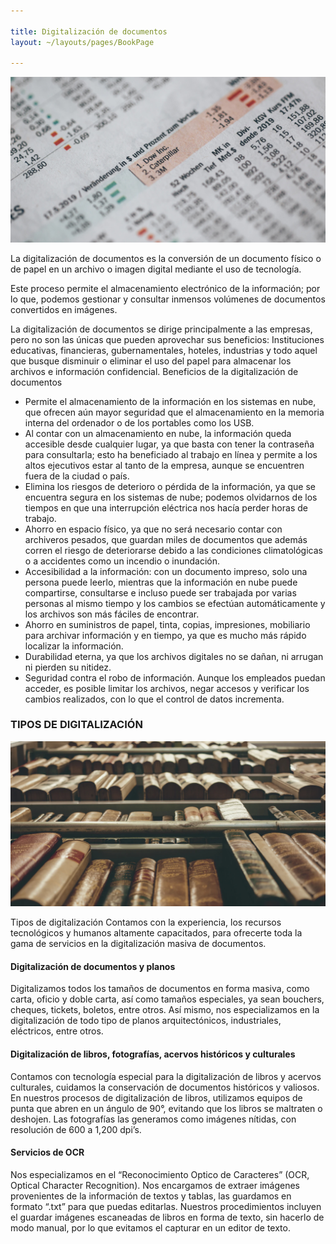 ```yaml
---

title: Digitalización de documentos 
layout: ~/layouts/pages/BookPage

---
```

![Digitalización](./img/sample1.jpg)

La digitalización de documentos es la conversión de un documento físico o de papel en un archivo o imagen digital mediante el uso de tecnología.

Este proceso permite el almacenamiento electrónico de la información; por lo que, podemos gestionar y consultar inmensos volúmenes de documentos convertidos en imágenes.

La digitalización de documentos se dirige principalmente a las empresas, pero no son las únicas que pueden aprovechar sus beneficios: Instituciones educativas, financieras, gubernamentales, hoteles, industrias y todo aquel que busque disminuir o eliminar el uso del papel para almacenar los archivos e información confidencial.
Beneficios de la digitalización de documentos

* Permite el almacenamiento de la información en los sistemas en nube, que ofrecen aún mayor seguridad que el almacenamiento en la memoria interna del ordenador o de los portables como los USB.
* Al contar con un almacenamiento en nube, la información queda accesible desde cualquier lugar, ya que basta con tener la contraseña para consultarla; esto ha beneficiado al trabajo en línea y permite a los altos ejecutivos estar al tanto de la empresa, aunque se encuentren fuera de la ciudad o país.
* Elimina los riesgos de deterioro o pérdida de la información, ya que se encuentra segura en los sistemas de nube; podemos olvidarnos de los tiempos en que una interrupción eléctrica nos hacía perder horas de trabajo.
* Ahorro en espacio físico, ya que no será necesario contar con archiveros pesados, que guardan miles de documentos que además corren el riesgo de deteriorarse debido a las condiciones climatológicas o a accidentes como un incendio o inundación.
* Accesibilidad a la información: con un documento impreso, solo una persona puede leerlo, mientras que la información en nube puede compartirse, consultarse e incluso puede ser trabajada por varias personas al mismo tiempo y los cambios se efectúan automáticamente y los archivos son más fáciles de encontrar.
* Ahorro en suministros de papel, tinta, copias, impresiones, mobiliario para archivar información y en tiempo, ya que es mucho más rápido localizar la información.
* Durabilidad eterna, ya que los archivos digitales no se dañan, ni arrugan ni pierden su nitidez.
* Seguridad contra el robo de información. Aunque los empleados puedan acceder, es posible limitar los archivos, negar accesos y verificar los cambios realizados, con lo que el control de datos incrementa.

### TIPOS DE DIGITALIZACIÓN

![Digitalización](./img/sample4.jpg)

Tipos de digitalización Contamos con la experiencia, los recursos tecnológicos y humanos altamente capacitados, para ofrecerte toda la gama de servicios en la digitalización masiva de documentos.

#### Digitalización de documentos y planos

Digitalizamos todos los tamaños de documentos en forma masiva, como carta, oficio y doble carta, así como tamaños especiales, ya sean bouchers, cheques, tickets, boletos, entre otros. Así mismo, nos especializamos en la digitalización de todo tipo de planos arquitectónicos, industriales, eléctricos, entre otros.

#### Digitalización de libros, fotografías, acervos históricos y culturales

Contamos con tecnología especial para la digitalización de libros y acervos culturales, cuidamos la conservación de documentos históricos y valiosos. En nuestros procesos de digitalización de libros, utilizamos equipos de punta que abren en un ángulo de 90°, evitando que los libros se maltraten o deshojen. Las fotografías las generamos como imágenes nítidas, con resolución de 600 a 1,200 dpi’s.

#### Servicios de OCR

Nos especializamos en el “Reconocimiento Optico de Caracteres” (OCR, Optical Character Recognition). Nos encargamos de extraer imágenes provenientes de la información de textos y tablas, las guardamos en formato “.txt” para que puedas editarlas. Nuestros procedimientos incluyen el guardar imágenes escaneadas de libros en forma de texto, sin hacerlo de modo manual, por lo que evitamos el capturar en un editor de texto.
